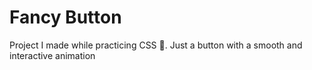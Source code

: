 # Fancy Button
 
Project I made while practicing CSS 🎨. Just a button with a smooth and interactive animation

